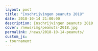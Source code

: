 ```yaml
---
layout: post
title: "Inschrijvingen peanuts 2018"
date: 2018-10-14 21:00:00
description: Inschrijvingen peanuts 2018
cover: /news/img/peanuts-2018.jpg
permalink: /news/2018-10-14-peanuts/
custom_js:
- tournament
---
```


<div data-tournamentid="3622902d-57af-4c2f-bf27-8273583b68e2"  data-title="Schrijf je in" data-buttontext="Inschrijven" data-nexttext="Nog een club inschrijven" data-required="email" data-optional="comment" data-allowed-modes="club" data-allowed-levels="Gevorderd Matig Beginners"></div>


